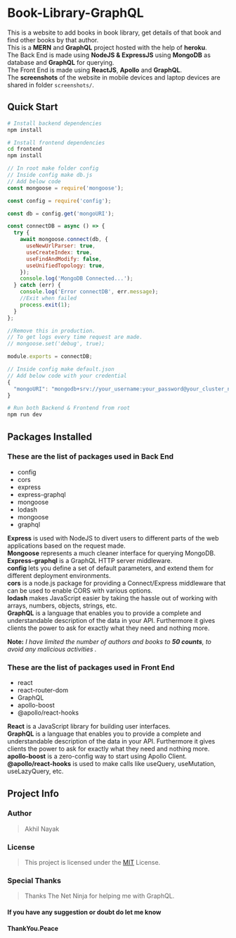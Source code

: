 # Book-Library-GraphQL

This is a website to add books in book library, get details of that book and find other books by that author.  
This is a **MERN** and **GraphQL** project hosted with the help of **heroku**.  
The Back End is made using **NodeJS & ExpressJS** using **MongoDB** as database and **GraphQL** for querying.  
The Front End is made using **ReactJS**, **Apollo** and **GraphQL**.  
The **screenshots** of the website in mobile devices and laptop devices are shared in folder `screenshots/`.

## Quick Start

```bash
# Install backend dependencies
npm install

# Install frontend dependencies
cd frontend
npm install
```

```javascript
// In root make folder config
// Inside config make db.js
// Add below code
const mongoose = require('mongoose');

const config = require('config');

const db = config.get('mongoURI');

const connectDB = async () => {
  try {
    await mongoose.connect(db, {
      useNewUrlParser: true,
      useCreateIndex: true,
      useFindAndModify: false,
      useUnifiedTopology: true,
    });
    console.log('MongoDB Connected...');
  } catch (err) {
    console.log('Error connectDB', err.message);
    //Exit when failed
    process.exit(1);
  }
};

//Remove this in production.
// To get logs every time request are made.
// mongoose.set('debug', true);

module.exports = connectDB;
```

```javascript
// Inside config make default.json
// Add below code with your credential
{
  "mongoURI": "mongodb+srv://your_username:your_password@your_cluster_name.mongodb.net/book-library-graphql?retryWrites=true&w=majority"
}

```

```bash
# Run both Backend & Frontend from root
npm run dev
```

## Packages Installed

### These are the list of packages used in Back End

- config
- cors
- express
- express-graphql
- mongoose
- lodash
- mongoose
- graphql

**Express** is used with NodeJS to divert users to different parts of the web applications based on the request made.  
**Mongoose** represents a much cleaner interface for querying MongoDB.  
**Express-graphql** is a GraphQL HTTP server middleware.  
**config** lets you define a set of default parameters, and extend them for different deployment environments.  
**cors** is a node.js package for providing a Connect/Express middleware that can be used to enable CORS with various options.  
**lodash** makes JavaScript easier by taking the hassle out of working with arrays, numbers, objects, strings, etc.  
**GraphQL** is a language that enables you to provide a complete and understandable description of the data in your API. Furthermore it gives clients the power to ask for exactly what they need and nothing more.

**Note:** _I have limited the number of authors and books to **50 counts**, to avoid any malicious activities ._

### These are the list of packages used in Front End

- react
- react-router-dom
- GraphQL
- apollo-boost
- @apollo/react-hooks

**React** is a JavaScript library for building user interfaces.  
**GraphQL** is a language that enables you to provide a complete and understandable description of the data in your API. Furthermore it gives clients the power to ask for exactly what they need and nothing more.  
**apollo-boost** is a zero-config way to start using Apollo Client.  
**@apollo/react-hooks** is used to make calls like useQuery, useMutation, useLazyQuery, etc.

## Project Info

### Author

> Akhil Nayak

### License

> This project is licensed under the [MIT](https://choosealicense.com/licenses/mit/) License.

### Special Thanks

> Thanks The Net Ninja for helping me with GraphQL.

#### If you have any suggestion or doubt do let me know

#### ThankYou.Peace
